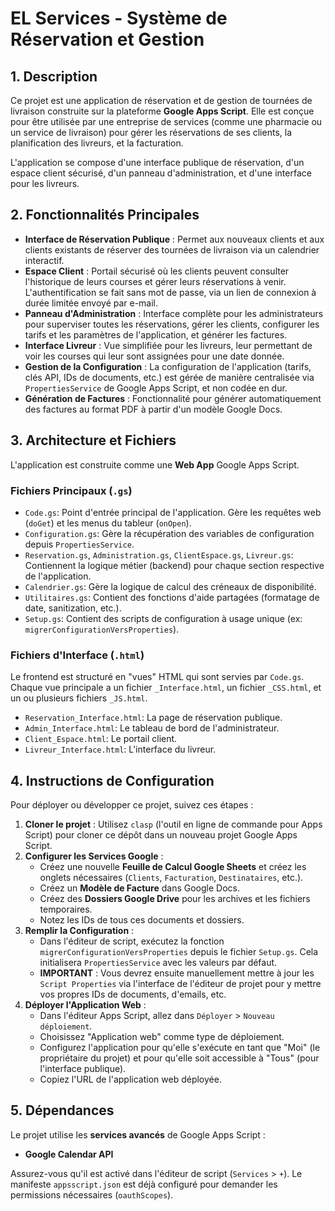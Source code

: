 # EL Services - Système de Réservation et Gestion

## 1. Description

Ce projet est une application de réservation et de gestion de tournées de livraison construite sur la plateforme **Google Apps Script**. Elle est conçue pour être utilisée par une entreprise de services (comme une pharmacie ou un service de livraison) pour gérer les réservations de ses clients, la planification des livreurs, et la facturation.

L'application se compose d'une interface publique de réservation, d'un espace client sécurisé, d'un panneau d'administration, et d'une interface pour les livreurs.

## 2. Fonctionnalités Principales

*   **Interface de Réservation Publique** : Permet aux nouveaux clients et aux clients existants de réserver des tournées de livraison via un calendrier interactif.
*   **Espace Client** : Portail sécurisé où les clients peuvent consulter l'historique de leurs courses et gérer leurs réservations à venir. L'authentification se fait sans mot de passe, via un lien de connexion à durée limitée envoyé par e-mail.
*   **Panneau d'Administration** : Interface complète pour les administrateurs pour superviser toutes les réservations, gérer les clients, configurer les tarifs et les paramètres de l'application, et générer les factures.
*   **Interface Livreur** : Vue simplifiée pour les livreurs, leur permettant de voir les courses qui leur sont assignées pour une date donnée.
*   **Gestion de la Configuration** : La configuration de l'application (tarifs, clés API, IDs de documents, etc.) est gérée de manière centralisée via `PropertiesService` de Google Apps Script, et non codée en dur.
*   **Génération de Factures** : Fonctionnalité pour générer automatiquement des factures au format PDF à partir d'un modèle Google Docs.

## 3. Architecture et Fichiers

L'application est construite comme une **Web App** Google Apps Script.

### Fichiers Principaux (`.gs`)

*   `Code.gs`: Point d'entrée principal de l'application. Gère les requêtes web (`doGet`) et les menus du tableur (`onOpen`).
*   `Configuration.gs`: Gère la récupération des variables de configuration depuis `PropertiesService`.
*   `Reservation.gs`, `Administration.gs`, `ClientEspace.gs`, `Livreur.gs`: Contiennent la logique métier (backend) pour chaque section respective de l'application.
*   `Calendrier.gs`: Gère la logique de calcul des créneaux de disponibilité.
*   `Utilitaires.gs`: Contient des fonctions d'aide partagées (formatage de date, sanitization, etc.).
*   `Setup.gs`: Contient des scripts de configuration à usage unique (ex: `migrerConfigurationVersProperties`).

### Fichiers d'Interface (`.html`)

Le frontend est structuré en "vues" HTML qui sont servies par `Code.gs`. Chaque vue principale a un fichier `_Interface.html`, un fichier `_CSS.html`, et un ou plusieurs fichiers `_JS.html`.

*   `Reservation_Interface.html`: La page de réservation publique.
*   `Admin_Interface.html`: Le tableau de bord de l'administrateur.
*   `Client_Espace.html`: Le portail client.
*   `Livreur_Interface.html`: L'interface du livreur.

## 4. Instructions de Configuration

Pour déployer ou développer ce projet, suivez ces étapes :

1.  **Cloner le projet** : Utilisez `clasp` (l'outil en ligne de commande pour Apps Script) pour cloner ce dépôt dans un nouveau projet Google Apps Script.
2.  **Configurer les Services Google** :
    *   Créez une nouvelle **Feuille de Calcul Google Sheets** et créez les onglets nécessaires (`Clients`, `Facturation`, `Destinataires`, etc.).
    *   Créez un **Modèle de Facture** dans Google Docs.
    *   Créez des **Dossiers Google Drive** pour les archives et les fichiers temporaires.
    *   Notez les IDs de tous ces documents et dossiers.
3.  **Remplir la Configuration** :
    *   Dans l'éditeur de script, exécutez la fonction `migrerConfigurationVersProperties` depuis le fichier `Setup.gs`. Cela initialisera `PropertiesService` avec les valeurs par défaut.
    *   **IMPORTANT** : Vous devrez ensuite manuellement mettre à jour les `Script Properties` via l'interface de l'éditeur de projet pour y mettre vos propres IDs de documents, d'emails, etc.
4.  **Déployer l'Application Web** :
    *   Dans l'éditeur Apps Script, allez dans `Déployer` > `Nouveau déploiement`.
    *   Choisissez "Application web" comme type de déploiement.
    *   Configurez l'application pour qu'elle s'exécute en tant que "Moi" (le propriétaire du projet) et pour qu'elle soit accessible à "Tous" (pour l'interface publique).
    *   Copiez l'URL de l'application web déployée.

## 5. Dépendances

Le projet utilise les **services avancés** de Google Apps Script :
*   **Google Calendar API**

Assurez-vous qu'il est activé dans l'éditeur de script (`Services` > `+`). Le manifeste `appsscript.json` est déjà configuré pour demander les permissions nécessaires (`oauthScopes`).
